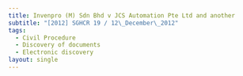 ```yaml
---
title: Invenpro (M) Sdn Bhd v JCS Automation Pte Ltd and another
subtitle: "[2012] SGHCR 19 / 12\_December\_2012"
tags:
  - Civil Procedure
  - Discovery of documents
  - Electronic discovery
layout: single
---
```


